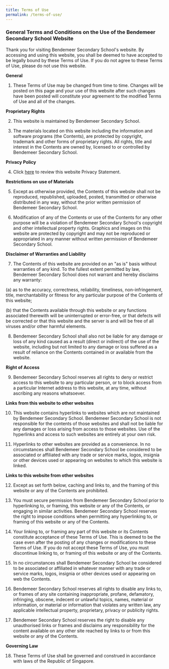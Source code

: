 ```yaml
---
title: Terms of Use
permalink: /terms-of-use/
---
```

### **General Terms and Conditions on the Use of the Bendemeer Secondary School Website**

Thank you for visiting Bendemeer Secondary School's website.  By accessing and using this website, you shall be deemed to have accepted to be legally bound by these Terms of Use. If you do not agree to these Terms of Use, please do not use this website.

**General**

1. These Terms of Use may be changed from time to time. Changes will be posted on this page and your use of this website after such changes have been posted will constitute your agreement to the modified Terms of Use and all of the changes.

**Proprietary Rights**

2. This website is maintained by Bendemeer Secondary School.

3. The materials located on this website including the information and software programs (the Contents), are protected by copyright, trademark and other forms of proprietary rights. All rights, title and interest in the Contents are owned by, licensed to or controlled by Bendemeer Secondary School.

**Privacy Policy**

4. Click [here](/privacy/) to review this website Privacy Statement.

**Restrictions on use of Materials**

5. Except as otherwise provided, the Contents of this website shall not be reproduced, republished, uploaded, posted, transmitted or otherwise distributed in any way, without the prior written permission of Bendemeer Secondary School.

6. Modification of any of the Contents or use of the Contents for any other purpose will be a violation of Bendemeer Secondary School's copyright and other intellectual property rights. Graphics and images on this website are protected by copyright and may not be reproduced or appropriated in any manner without written permission of Bendemeer Secondary School.

**Disclaimer of Warranties and Liability**

7. The Contents of this website are provided on an "as is" basis without warranties of any kind. To the fullest extent permitted by law, Bendemeer Secondary School does not warrant and hereby disclaims any warranty:

(a) as to the accuracy, correctness, reliability, timeliness, non-infringement, title, merchantability or fitness for any particular purpose of the Contents of this website;

(b) that the Contents available through this website or any functions associated therewith will be uninterrupted or error-free, or that defects will be corrected or that this website and the server is and will be free of all viruses and/or other harmful elements.

8. Bendemeer Secondary School shall also not be liable for any damage or loss of any kind caused as a result (direct or indirect) of the use of the website, including but not limited to any damage or loss suffered as a result of reliance on the Contents contained in or available from the website.

**Right of Access**

9. Bendemeer Secondary School reserves all rights to deny or restrict access to this website to any particular person, or to block access from a particular Internet address to this website, at any time, without ascribing any reasons whatsoever.

**Links from this website to other websites**

10. This website contains hyperlinks to websites which are not maintained by Bendemeer Secondary School. Bendemeer Secondary School is not responsible for the contents of those websites and shall not be liable for any damages or loss arising from access to those websites. Use of the hyperlinks and access to such websites are entirely at your own risk.

11. Hyperlinks to other websites are provided as a convenience. In no circumstances shall Bendemeer Secondary School be considered to be associated or affiliated with any trade or service marks, logos, insignia or other devices used or appearing on websites to which this website is linked.

**Links to this website from other websites**

12. Except as set forth below, caching and links to, and the framing of this website or any of the Contents are prohibited.

13. You must secure permission from Bendemeer Secondary School prior to hyperlinking to, or framing, this website or any of the Contents, or engaging in similar activities. Bendemeer Secondary School reserves the right to impose conditions when permitting any hyperlinking to, or framing of this website or any of the Contents.

14. Your linking to, or framing any part of this website or its Contents constitute acceptance of these Terms of Use. This is deemed to be the case even after the posting of any changes or modifications to these Terms of Use. If you do not accept these Terms of Use, you must discontinue linking to, or framing of this website or any of the Contents.

15. In no circumstances shall Bendemeer Secondary School be considered to be associated or affiliated in whatever manner with any trade or service marks, logos, insignia or other devices used or appearing on web the Contents.

16. Bendemeer Secondary School reserves all rights to disable any links to, or frames of any site containing inappropriate, profane, defamatory, infringing, obscene, indecent or unlawful topics, names, material or information, or material or information that violates any written law, any applicable intellectual property, proprietary, privacy or publicity rights.

17. Bendemeer Secondary School reserves the right to disable any unauthorised links or frames and disclaims any responsibility for the content available on any other site reached by links to or from this website or any of the Contents.

**Governing Law**

18. These Terms of Use shall be governed and construed in accordance with laws of the Republic of Singapore.